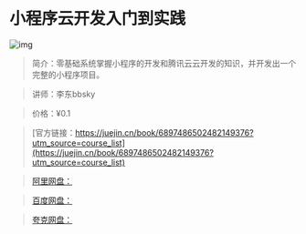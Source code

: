 # 小程序云开发入门到实践

![img](../../assets/c069869b9387447090bb2e8c5bcee5c6~tplv-k3u1fbpfcp-no-mark:280:280:200:280.png)

> 简介：零基础系统掌握小程序的开发和腾讯云云开发的知识，并开发出一个完整的小程序项目。

> 讲师：李东bbsky

> 价格：¥0.1

> [官方链接：https://juejin.cn/book/6897486502482149376?utm_source=course_list](https://juejin.cn/book/6897486502482149376?utm_source=course_list)

> [阿里网盘：]()

> [百度网盘：]()

> [夸克网盘：]()
